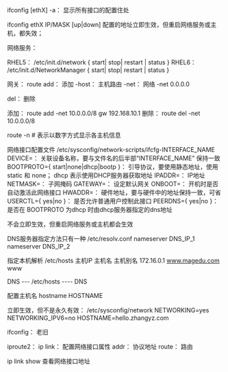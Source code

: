 
ifconfig [ethX]
-a： 显示所有接口的配置住处

ifconfig ethX IP/MASK  [up|down]
配置的地址立即生效，但重启网络服务或主机，都失效；

网络服务：

RHEL5：        /etc/init.d/network { start| stop| restart | status }
RHEL6：        /etc/init.d/NetworkManager { start| stop| restart | status }

网关：
route
add：    添加
-host：  主机路由
-net：   网络
-net 0.0.0.0

del：      删除              


添加：
route add -net 10.0.0.0/8 gw 192.168.10.1
删除：
route del -net 10.0.0.0/8

route -n        # 表示以数字方式显示各主机信息

网络接口配置文件
/etc/sysconfig/network-scripts/ifcfg-INTERFACE_NAME
DEVICE=：        关联设备名称，要与文件名的后半部“INTERFACE_NAME” 保持一致
BOOTPROTO={ start|none|dhcp|bootp }：        引导协议，要使用静态地址，使用static 和 none； dhcp 表示使用DHCP服务器获取地址
IPADDR=：        IP地址
NETMASK=：    子网掩码
GATEWAY=：   设定默认网关
ONBOOT=：    开机时是否自动激活此网络接口
HWADDR=：    硬件地址，要与硬件中的地址保持一致，可省
USERCTL={ yes|no }：     是否允许普通用户控制此接口
PEERDNS={ yes|no }：     是否在 BOOTPROTO 为dhcp 时由dhcp服务器指定的dns地址

不会立即生效，但重启网络服务或主机都会生效


DNS服务器指定方法只有一种
/etc/resolv.conf
nameserver DNS_IP_1
nameserver DNS_IP_2

指定本机解析
/etc/hosts
主机IP        主机名         主机别名
172.16.0.1  www.magedu.com      www

DNS --- /etc/hosts ---- DNS

配置主机名
hostname HOSTNAME

立即生效，但不是永久有效：
/etc/sysconfig/network
NETWORKING=yes
NETWORKING_IPV6=no
HOSTNAME=hello.zhangyz.com

ifconfig：   老旧

iproute2：
ip
link：   配置网络接口属性
addr：   协议地址
route：  路由

ip link show        查看网络接口地址


